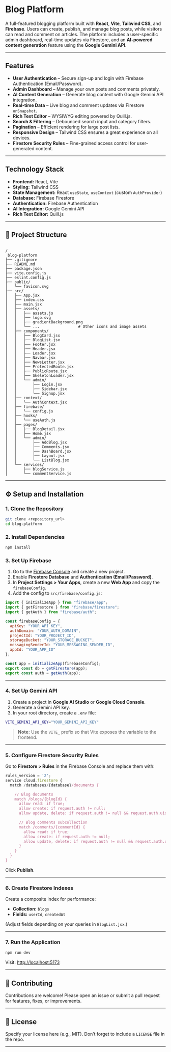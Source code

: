 
#  Blog Platform

A full-featured blogging platform built with **React**, **Vite**, **Tailwind CSS**, and **Firebase**. Users can create, publish, and manage blog posts, while visitors can read and comment on articles. The platform includes a user-specific admin dashboard, real-time updates via Firestore, and an **AI-powered content generation** feature using the **Google Gemini API**.

---

##  Features

-  **User Authentication** – Secure sign-up and login with Firebase Authentication (Email/Password).
-  **Admin Dashboard** – Manage your own posts and comments privately.
-  **AI Content Generation** – Generate blog content with Google Gemini API integration.
-  **Real-time Data** – Live blog and comment updates via Firestore `onSnapshot`.
-  **Rich Text Editor** – WYSIWYG editing powered by Quill.js.
-  **Search & Filtering** – Debounced search input and category filters.
-  **Pagination** – Efficient rendering for large post lists.
-  **Responsive Design** – Tailwind CSS ensures a great experience on all devices.
-  **Firestore Security Rules** – Fine-grained access control for user-generated content.

---

##  Technology Stack

- **Frontend:** React, Vite  
- **Styling:** Tailwind CSS  
- **State Management:** React `useState`, `useContext` (custom `AuthProvider`)  
- **Database:** Firebase Firestore  
- **Authentication:** Firebase Authentication  
- **AI Integration:** Google Gemini API  
- **Rich Text Editor:** Quill.js

---

## 📁 Project Structure

```

/
 blog-platform
├── .gitignore
├── README.md
├── package.json
├── vite.config.js
├── eslint.config.js
├── public/
│   └── favicon.svg
├── src/
│   ├── App.jsx
│   ├── index.css
│   ├── main.jsx
│   ├── assets/
│   │   ├── assets.js
│   │   ├── logo.svg
│   │   ├── gradientBackground.png
│   │   └── ...                 # Other icons and image assets
│   ├── components/
│   │   ├── BlogCard.jsx
│   │   ├── BlogList.jsx
│   │   ├── Footer.jsx
│   │   ├── Header.jsx
│   │   ├── Loader.jsx
│   │   ├── Navbar.jsx
│   │   ├── NewsLetter.jsx
│   │   ├── ProtectedRoute.jsx
│   │   ├── PublicRoute.jsx
│   │   ├── SkeletonLoader.jsx
│   │   └── admin/
│   │       ├── Login.jsx
│   │       ├── Sidebar.jsx
│   │       └── Signup.jsx
│   ├── context/
│   │   └── AuthContext.jsx
│   ├── firebase/
│   │   └── config.js
│   ├── hooks/
│   │   └── useAuth.js
│   ├── pages/
│   │   ├── BlogDetail.jsx
│   │   ├── Home.jsx
│   │   └── admin/
│   │       ├── AddBlog.jsx
│   │       ├── Comments.jsx
│   │       ├── DashBoard.jsx
│   │       ├── Layout.jsx
│   │       └── ListBlog.jsx
│   └── services/
│       ├── blogService.js
│       └── commentService.js

````

---

## ⚙️ Setup and Installation

### 1. Clone the Repository

```bash
git clone <repository_url>
cd blog-platform
````

### 2. Install Dependencies

```bash
npm install
```

### 3. Set Up Firebase

1. Go to the [Firebase Console](https://console.firebase.google.com/) and create a new project.
2. Enable **Firestore Database** and **Authentication (Email/Password)**.
3. In **Project Settings > Your Apps**, create a new **Web App** and copy the `firebaseConfig`.
4. Add the config to `src/firebase/config.js`:

```js
import { initializeApp } from "firebase/app";
import { getFirestore } from "firebase/firestore";
import { getAuth } from "firebase/auth";

const firebaseConfig = {
  apiKey: "YOUR_API_KEY",
  authDomain: "YOUR_AUTH_DOMAIN",
  projectId: "YOUR_PROJECT_ID",
  storageBucket: "YOUR_STORAGE_BUCKET",
  messagingSenderId: "YOUR_MESSAGING_SENDER_ID",
  appId: "YOUR_APP_ID"
};

const app = initializeApp(firebaseConfig);
export const db = getFirestore(app);
export const auth = getAuth(app);
```

---

### 4. Set Up Gemini API

1. Create a project in **Google AI Studio** or **Google Cloud Console**.
2. Generate a Gemini API key.
3. In your root directory, create a `.env` file:

```bash
VITE_GEMINI_API_KEY="YOUR_GEMINI_API_KEY"
```

> **Note:** Use the `VITE_` prefix so that Vite exposes the variable to the frontend.

---

### 5. Configure Firestore Security Rules

Go to **Firestore > Rules** in the Firebase Console and replace them with:

```js
rules_version = '2';
service cloud.firestore {
  match /databases/{database}/documents {

    // Blog documents
    match /blogs/{blogId} {
      allow read: if true;
      allow create: if request.auth != null;
      allow update, delete: if request.auth != null && request.auth.uid == resource.data.userId;

      // Blog comments subcollection
      match /comments/{commentId} {
        allow read: if true;
        allow create: if request.auth != null;
        allow update, delete: if request.auth != null && request.auth.uid == resource.data.userId;
      }
    }
  }
}
```

Click **Publish**.

---

### 6. Create Firestore Indexes

Create a composite index for performance:

* **Collection:** `blogs`
* **Fields:** `userId`, `createdAt`

(Adjust fields depending on your queries in `BlogList.jsx`.)

---

### 7. Run the Application

```bash
npm run dev
```

Visit: [http://localhost:5173](http://localhost:5173)

---

## 🤝 Contributing

Contributions are welcome!
Please open an issue or submit a pull request for features, fixes, or improvements.

---

## 📄 License

Specify your license here (e.g., MIT).
Don’t forget to include a `LICENSE` file in the repo.

---

